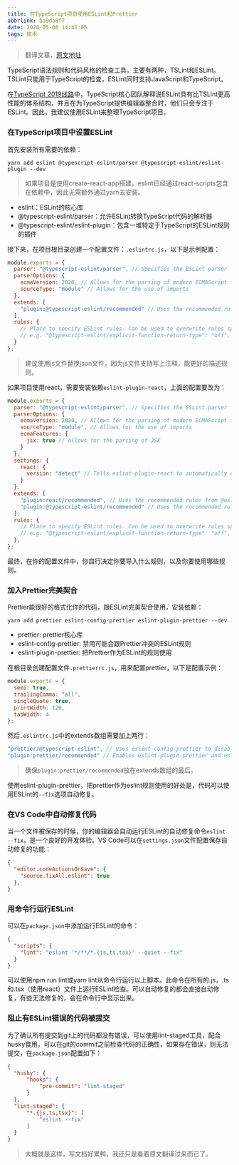 ```yaml
---
title: 在TypeScript项目使用ESLint和Prettier
abbrlink: ba9da8f7
date: 2020-05-06 14:41:05
tags: 技术
---
```


> 翻译文章，[原文地址](https://www.robertcooper.me/using-eslint-and-prettier-in-a-typescript-project)

TypeScript语法规则和代码风格的检查工具，主要有两种，TSLint和ESLint。TSLint只能用于TypeScript的检查，ESLint同时支持JavaScript和TypeScript。

在[TypeScript 2019线路](https://github.com/Microsoft/TypeScript/issues/29288#developer-productivity-tools-and-integration)中，TypeScript核心团队解释说ESLint具有比TSLint更高性能的体系结构，并且在为TypeScript提供编辑器整合时，他们只会专注于ESLint。因此，我建议使用ESLint来整理TypeScript项目。

### 在TypeScript项目中设置ESLint

首先安装所有需要的依赖：

```
yarn add eslint @typescript-eslint/parser @typescript-eslint/eslint-plugin --dev
```

> 如果项目是使用create-react-app搭建，eslint已经通过react-scripts包含在依赖中，因此无需额外通过yarn去安装。

- eslint：ESLint的核心库
- @typescript-eslint/parser：允许ESLint转换TypeScript代码的解析器
- @typescript-eslint/eslint-plugin：包含一堆特定于TypeScript的ESLint规则的插件

<!-- more -->

接下来，在项目根目录创建一个配置文件：`.eslintrc.js`，以下是示例配置：

```js
module.exports = {
  parser: "@typescript-eslint/parser", // Specifies the ESLint parser
  parserOptions: {
    ecmaVersion: 2020, // Allows for the parsing of modern ECMAScript features
    sourceType: "module" // Allows for the use of imports
  },
  extends: [
    "plugin:@typescript-eslint/recommended" // Uses the recommended rules from the @typescript-eslint/eslint-plugin
  ],
  rules: {
    // Place to specify ESLint rules. Can be used to overwrite rules specified from the extended configs
    // e.g. "@typescript-eslint/explicit-function-return-type": "off",
  }
};
```

> 建议使用js文件替换json文件，因为js文件支持写上注释，能更好的描述规则。

如果项目使用react，需要安装依赖`eslint-plugin-react`，上面的配置要改为：

```js
module.exports = {
  parser: "@typescript-eslint/parser", // Specifies the ESLint parser
  parserOptions: {
    ecmaVersion: 2020, // Allows for the parsing of modern ECMAScript features
    sourceType: "module", // Allows for the use of imports
    ecmaFeatures: {
      jsx: true // Allows for the parsing of JSX
    }
  },
  settings: {
    react: {
      version: "detect" // Tells eslint-plugin-react to automatically detect the version of React to use
    }
  },
  extends: [
    "plugin:react/recommended", // Uses the recommended rules from @eslint-plugin-react
    "plugin:@typescript-eslint/recommended" // Uses the recommended rules from @typescript-eslint/eslint-plugin
  ],
  rules: {
    // Place to specify ESLint rules. Can be used to overwrite rules specified from the extended configs
    // e.g. "@typescript-eslint/explicit-function-return-type": "off",
  },
};
```

最终，在你的配置文件中，你自行决定你要导入什么规则，以及你要使用哪些规则。

### 加入Prettier完美契合

Prettier能很好的格式化你的代码，跟ESLint完美契合使用，安装依赖：

```
yarn add prettier eslint-config-prettier eslint-plugin-prettier --dev
```

- prettier: prettier核心库
- eslint-config-prettier: 禁用可能会跟Prettier冲突的ESLint规则
- eslint-plugin-prettier: 把Prettier作为ESLint的规则使用
  
在根目录创建配置文件`.prettierrc.js`，用来配置prettier，以下是配置示例：

```js
module.exports = {
  semi: true,
  trailingComma: "all",
  singleQuote: true,
  printWidth: 120,
  tabWidth: 4
};
```

然后`.eslintrc.js`中的extends数组需要加上两行：

```js
"prettier/@typescript-eslint", // Uses eslint-config-prettier to disable ESLint rules from @typescript-eslint/eslint-plugin that would conflict with prettier
"plugin:prettier/recommended" // Enables eslint-plugin-prettier and eslint-config-prettier. This will display prettier errors as ESLint errors. Make sure this is always the last configuration in the extends array.
```

> 确保`plugin:prettier/recommended`放在extends数组的最后。

使用eslint-plugin-prettier，把prettier作为eslint规则使用的好处是，代码可以使用ESLint的`--fix`选项自动修复。

### 在VS Code中自动修复代码

当一个文件被保存的时候，你的编辑器会自动运行ESLint的自动修复命令`eslint --fix`，是一个良好的开发体验。VS Code可以在`settings.json`文件配置保存自动修复的功能：

```json
{
  "editor.codeActionsOnSave": {
    "source.fixAll.eslint": true
  },
}
```

### 用命令行运行ESLint

可以在`package.json`中添加运行ESLint的命令：

```json
{
  "scripts": {
    "lint": "eslint '*/**/*.{js,ts,tsx}' --quiet --fix"
  }
}
```

可以使用npm run lint或yarn lint从命令行运行以上脚本。此命令在所有的.js，.ts和.tsx（使用react）文件上运行ESLint检查。可以自动修复的都会直接自动修复，有些无法修复的，会在命令行中显示出来。

### 阻止有ESLint错误的代码被提交

为了确认所有提交到git上的代码都没有错误，可以使用lint-staged工具，配合husky食用，可以在git的commit之前检查代码的正确性，如果存在错误，则无法提交，在`package.json`配置如下：

```json
{
  "husky": {
      "hooks": {
          "pre-commit": "lint-staged"
      }
  },
  "lint-staged": {
      "*.{js,ts,tsx}": [
          "eslint --fix"
      ]
  }
}
```

> 大概就是这样，写文档好累鸭，我还只是看着原文翻译过来而已了。